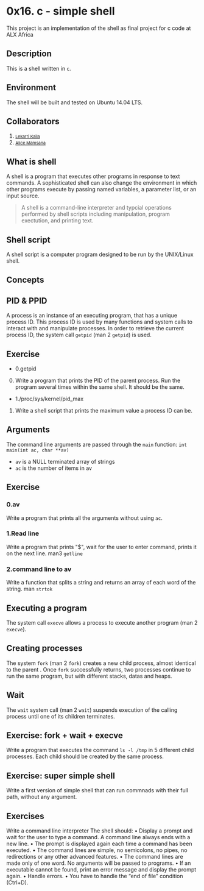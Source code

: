 # **0x16. c - simple shell**
This project is an implementation of the shell as final project for c code at ALX Africa

## Description
This is a shell written in `c`.
## Environment
The shell will be built and tested on Ubuntu 14.04 LTS.
## Collaborators
1. <a href="https://github.com/BLDhound" style="font-size: 11px;" target="_blank">Lekarri Kaila</a>
2. <a href="https://github.com/Mamsana" style="font-size: 11px;" target="_blank">Alice Mamsana</a>

## What is shell
A shell is a program that executes other programs in response to text commands. A sophisticated shell can also change the environment in which other programs execute by passing named variables, a parameter list, or an input source.
> A shell is a command-line interpreter and typcial operations performed by shell scripts including manipulation, program exectution, and printing text.
## Shell script
A shell script is a computer program designed to be run by the UNIX/Linux shell.
## Concepts

## PID & PPID
A process is an instance of an executing program, that has a unique process ID. This process ID is used by many functions and system calls to interact with and manipulate processes. In order to retrieve the current process ID, the system call `getpid` (man 2 `getpid`) is used.
## Exercise
- 0.getpid
0. Write a program that prints the PID of the parent process. Run the program several times within the same shell. It should be the same.
- 1./proc/sys/kernel/pid_max
1. Write a shell script that prints the maximum value a process ID can be.
## Arguments
The command line arguments are passed through the `main` function: `int main(int ac, char **av)`
- `av` is a NULL terminated array of strings
- `ac` is the number of items in av

## Exercise
### 0.av
Write a program that prints all the arguments without using `ac`.
### 1.Read line
Write a program that prints "$", wait for the user to enter command, prints it on the next line.
man3 `getline`
### 2.command line to av
Write a function that splits a string and returns an array of each word of the string.
man `strtok`

## Executing a program
The system call `execve` allows a process to execute another program (man 2 `execve`).
## Creating processes
The system `fork` (man 2 `fork`) creates a new child process, almost identical to the parent . Once `fork` successfully returns, two processes continue to run the same program, but with different stacks, datas and heaps.
## Wait
The `wait` system call (man 2 `wait`) suspends execution of the calling process until one of its children terminates.
## Exercise: fork + wait + execve
Write a program that executes the command `ls -l /tmp` in 5 different child processes. Each child should be created by the same process.

## Exercise: super simple shell
Write a first version of simple shell that can run commnads with their full path, without any argument.

## Exercises
Write a command line interpreter
The shell should: • Display a prompt and wait for the user to type a command. A command line always ends with a new line. • The prompt is displayed again each time a command has been executed. • The command lines are simple, no semicolons, no pipes, no redirections or any other advanced features. • The command lines are made only of one word. No arguments will be passed to programs. • If an executable cannot be found, print an error message and display the prompt again. • Handle errors. • You have to handle the “end of file” condition (Ctrl+D).

